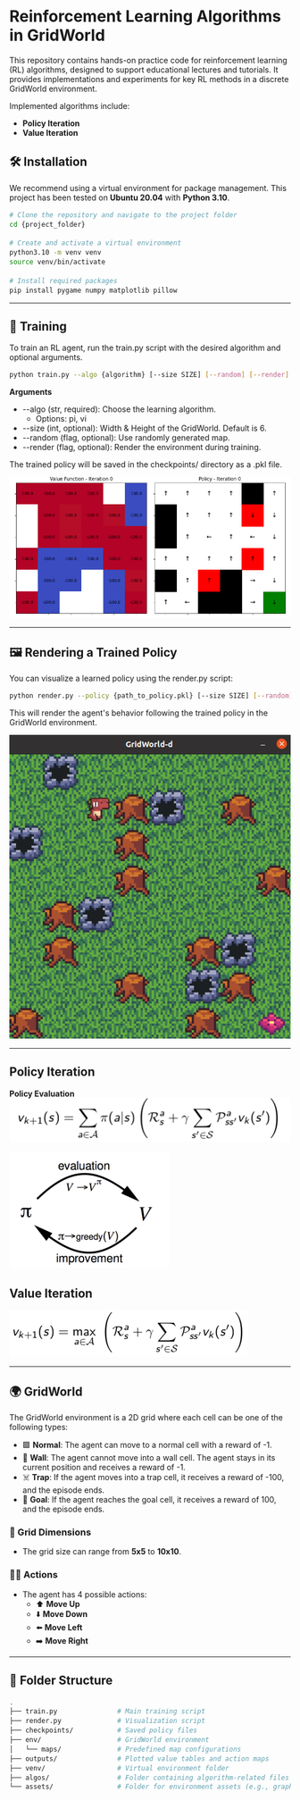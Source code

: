 # Reinforcement Learning Algorithms in GridWorld

This repository contains hands-on practice code for reinforcement learning (RL) algorithms, designed to support educational lectures and tutorials. It provides implementations and experiments for key RL methods in a discrete GridWorld environment.

Implemented algorithms include:

- **Policy Iteration**
- **Value Iteration**

## 🛠️ Installation

We recommend using a virtual environment for package management. This project has been tested on **Ubuntu 20.04** with **Python 3.10**.

```bash
# Clone the repository and navigate to the project folder
cd {project_folder}

# Create and activate a virtual environment
python3.10 -m venv venv
source venv/bin/activate

# Install required packages
pip install pygame numpy matplotlib pillow
```
---

## 🚀 Training
To train an RL agent, run the train.py script with the desired algorithm and optional arguments.
```bash
python train.py --algo {algorithm} [--size SIZE] [--random] [--render]
```
**Arguments**
- --algo (str, required): Choose the learning algorithm.
  - Options: pi, vi
- --size (int, optional): Width & Height of the GridWorld. Default is 6.
- --random (flag, optional): Use randomly generated map.
- --render (flag, optional): Render the environment during training.

The trained policy will be saved in the checkpoints/ directory as a .pkl file.


![Output](assets/_img/animation.gif)

---

## 🖼️ Rendering a Trained Policy
You can visualize a learned policy using the render.py script:
```bash
python render.py --policy {path_to_policy.pkl} [--size SIZE] [--random]
```
This will render the agent's behavior following the trained policy in the GridWorld environment.

![ex](assets/_img/render_img.png)

---

## Policy Iteration
**Policy Evaluation**  
![ex](assets/_img/policy_eval.png)


![ex](assets/_img/policy_iteration.png)

## Value Iteration
![ex](assets/_img/value_iter.png)

---

## 🌍 GridWorld

The GridWorld environment is a 2D grid where each cell can be one of the following types:

- 🟩 **Normal**: The agent can move to a normal cell with a reward of -1.
- 🧱 **Wall**: The agent cannot move into a wall cell. The agent stays in its current position and receives a reward of -1.
- ☠️ **Trap**: If the agent moves into a trap cell, it receives a reward of -100, and the episode ends.
- 🎯 **Goal**: If the agent reaches the goal cell, it receives a reward of 100, and the episode ends.

### 📏 Grid Dimensions

- The grid size can range from **5x5** to **10x10**.

### 🏃‍♂️ Actions

- The agent has 4 possible actions:  
  - ⬆️ **Move Up**  
  - ⬇️ **Move Down**  
  - ⬅️ **Move Left**  
  - ➡️ **Move Right**

---

## 📁 Folder Structure

```bash
.
├── train.py               # Main training script
├── render.py              # Visualization script
├── checkpoints/           # Saved policy files
├── env/                   # GridWorld environment
│   └── maps/              # Predefined map configurations
├── outputs/               # Plotted value tables and action maps
├── venv/                  # Virtual environment folder
├── algos/                 # Folder containing algorithm-related files
└── assets/                # Folder for environment assets (e.g., graphics)

```


